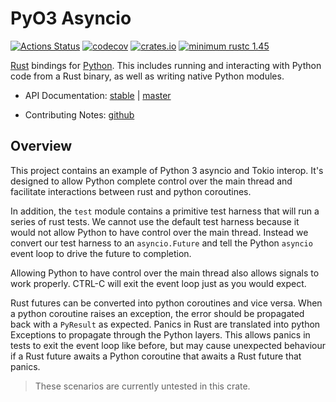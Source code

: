 # PyO3 Asyncio

[![Actions Status](https://github.com/awestlake87/pyo3-asyncio/workflows/CI/badge.svg)](https://github.com/awestlake87/pyo3-asyncio/actions)
[![codecov](https://codecov.io/gh/awestlake87/pyo3-asyncio/branch/master/graph/badge.svg)](https://codecov.io/gh/awestlake87/pyo3-asyncio)
[![crates.io](http://meritbadge.herokuapp.com/pyo3-asyncio)](https://crates.io/crates/pyo3-asyncio)
[![minimum rustc 1.45](https://img.shields.io/badge/rustc-1.45+-blue.svg)](https://rust-lang.github.io/rfcs/2495-min-rust-version.html)

[Rust](http://www.rust-lang.org/) bindings for [Python](https://www.python.org/). This includes running and interacting with Python code from a Rust binary, as well as writing native Python modules.

* API Documentation: [stable](https://docs.rs/pyo3-asyncio/) | [master](https://awestlake87.github.io/pyo3-asyncio/master/doc)

* Contributing Notes: [github](https://github.com/awestlake87/pyo3-asyncio/blob/master/Contributing.md)

## Overview

This project contains an example of Python 3 asyncio and Tokio interop. It's
designed to allow Python complete control over the main thread and facilitate
interactions between rust and python coroutines.

In addition, the `test` module contains a primitive test harness that will run
a series of rust tests. We cannot use the default test harness because it would
not allow Python to have control over the main thread. Instead we convert our
test harness to an `asyncio.Future` and tell the Python `asyncio` event loop to
drive the future to completion.

Allowing Python to have control over the main thread also allows signals to work
properly. CTRL-C will exit the event loop just as you would expect.

Rust futures can be converted into python coroutines and vice versa. When a
python coroutine raises an exception, the error should be propagated back with
a `PyResult` as expected. Panics in Rust are translated into python Exceptions
to propagate through the Python layers. This allows panics in tests to exit the
event loop like before, but may cause unexpected behaviour if a Rust future
awaits a Python coroutine that awaits a Rust future that panics.

> These scenarios are currently untested in this crate.